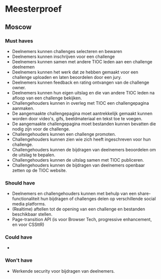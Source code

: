 # Meesterproef

## Moscow

### Must haves

- Deelnemers kunnen challenges selecteren en bewaren
- Deelnemers kunnen inschrijven voor een challenge
- Deelnemers kunnen samen met andere TIOC leden aan een challenge deelnemen
- Deelnemers kunnen het werk dat ze hebben gemaakt voor een challenge uploaden en laten beoordelen door een jury.
- Deelnemers kunnen feedback en rating ontvangen van de challenge owner.
- Deelnemers kunnen hun eigen uitslag en die van andere TIOC leden na afloop van een challenge bekijken.
- Challengehouders kunnen in overleg met TIOC een challengepagina aanmaken.
- De aangemaakte challengepagina moet aantrekkelijk gemaakt kunnen worden door video's, gifs, beeldmateriaal en tekst toe te voegen.
- De aangemaakte challengepagina moet bestanden kunnen bevatten die nodig zijn voor de challenge.
- Challengehouders kunnen een challenge promoten.
- Challengehouders kunnen zien wie zich heeft ingeschreven voor hun challenge.
- Challengehouders kunnen de bijdragen van deelnemers beoordelen om de uitslag te bepalen.
- Challengehouders kunnen de uitslag samen met TIOC publiceren.
- Challengehouders kunnen de bijdragen van deelnemers openbaar zetten op de TIOC website.

### Should have

- Deelnemers en challengehouders kunnen met behulp van een share-functionaliteit hun bijdragen of challenges delen op verschillende social media platforms.
- (Realtime) aftellen tot de opening van een challenge en bestanden beschikbaar stellen.
- Page-transition API (is voor Browser Tech, progressive enhancement, en voor CSSttR)

### Could have

- 

### Won't have

- Werkende security voor bijdragen van deelnemers.

